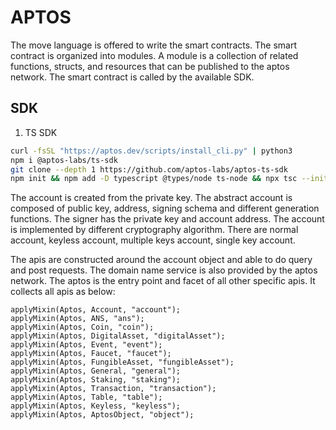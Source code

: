 # APTOS

The move language is offered to write the smart contracts. The smart contract is organized into modules. A module is a collection of related functions, structs, and resources that can be published to the aptos network. The smart contract is called by the available SDK. 

## SDK

1. TS SDK

```bash
curl -fsSL "https://aptos.dev/scripts/install_cli.py" | python3
npm i @aptos-labs/ts-sdk
git clone --depth 1 https://github.com/aptos-labs/aptos-ts-sdk
npm init && npm add -D typescript @types/node ts-node && npx tsc --init && mkdir src && echo 'async function example() { console.log("Running example!")}; example()' > src/quickstart.ts
```
The account is created from the private key. The abstract account is composed of public key, address, signing schema and different generation functions. The signer has the private key and account address. The account is implemented by different cryptography algorithm. There are normal account, keyless account, multiple keys account, single key account.

The apis are constructed around the account object and able to do query and post requests. The domain name service is also provided by the aptos network. The aptos is the entry point and facet of all other specific apis. It collects all apis as below:

```
applyMixin(Aptos, Account, "account");
applyMixin(Aptos, ANS, "ans");
applyMixin(Aptos, Coin, "coin");
applyMixin(Aptos, DigitalAsset, "digitalAsset");
applyMixin(Aptos, Event, "event");
applyMixin(Aptos, Faucet, "faucet");
applyMixin(Aptos, FungibleAsset, "fungibleAsset");
applyMixin(Aptos, General, "general");
applyMixin(Aptos, Staking, "staking");
applyMixin(Aptos, Transaction, "transaction");
applyMixin(Aptos, Table, "table");
applyMixin(Aptos, Keyless, "keyless");
applyMixin(Aptos, AptosObject, "object");
```


